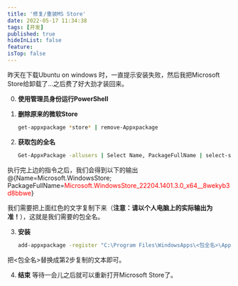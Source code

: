 ```yaml
---
title: '修复/重装MS Store'
date: 2022-05-17 11:34:38
tags: [开发]
published: true
hideInList: false
feature: 
isTop: false
---
```

昨天在下载Ubuntu on windows 时，一直提示安装失败，然后我把Microsoft Store给卸载了...之后费了好大劲才装回来。

0. **使用管理员身份运行PowerShell**

1. **删除原来的微软Store**
   ```sh
   get-appxpackage *store* | remove-Appxpackage
   ```
2. **获取包的全名**
   ```sh
   Get-AppxPackage -allusers | Select Name, PackageFullName | select-string "WindowsStore"
   ```
执行完上边的指令之后，我们会得到以下的输出
@{Name=Microsoft.WindowsStore; PackageFullName=<span style="color:red;">Microsoft.WindowsStore_22204.1401.3.0_x64__8wekyb3d8bbwe</span>}

我们需要把上面红色的文字复制下来（**注意：请以个人电脑上的实际输出为准！**），这就是我们需要的包全名。

3. **安装**
   ```sh
   add-appxpackage -register "C:\Program Files\WindowsApps\<包全名>\AppxManifest.xml" -disabledevelopmentmode
   ```
把<包全名>替换成第2步复制的文本即可。

4. **结束**
等待一会儿之后就可以重新打开Microsoft Store了。
